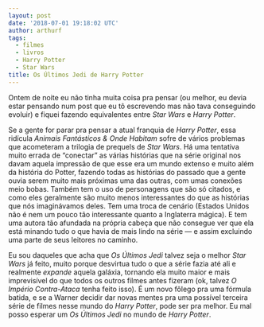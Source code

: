 ```yaml
---
layout: post
date: '2018-07-01 19:18:02 UTC'
author: arthurf
tags:
  - filmes
  - livros
  - Harry Potter
  - Star Wars
title: Os Últimos Jedi de Harry Potter
---
```


Ontem de noite eu não tinha muita coisa pra pensar (ou melhor, eu devia estar pensando num post que eu tô escrevendo mas não tava conseguindo evoluir) e fiquei fazendo equivalentes entre _Star Wars_ e _Harry Potter_.

Se a gente for parar pra pensar a atual franquia de _Harry Potter_, essa ridícula _Animais Fantásticos & Onde Habitam_ sofre de vários problemas que acometeram a trilogia de prequels de _Star Wars_. Há uma tentativa muito errada de “conectar” as várias histórias que na série original nos davam aquela impressão de que esse era um mundo extenso e muito além da história do Potter, fazendo todas as histórias do passado que a gente ouvia serem muito mais próximas uma das outras, com umas conexões meio bobas. Também tem o uso de personagens que são só citados, e como eles geralmente são muito menos interessantes do que as histórias que nós imaginávamos deles. Tem uma troca de cenário (Estados Unidos não é nem um pouco tão interessante quanto a Inglaterra mágica). E tem uma autora tão afundada na própria cabeça que não consegue ver que ela está minando tudo o que havia de mais lindo na série — e assim excluindo uma parte de seus leitores no caminho.

Eu sou daqueles que acha que _Os Últimos Jedi_ talvez seja o melhor _Star Wars_ já feito, muito porque desvirtua tudo o que a série fazia até ali e realmente _expande_ aquela galáxia, tornando ela muito maior e mais imprevisível do que todos os outros filmes antes fizeram (ok, talvez _O Império Contra-Ataca_ tenha feito isso). É um novo fôlego pra uma fórmula batida, e se a Warner decidir dar novas mentes pra uma possível terceira série de filmes nesse mundo do _Harry Potter_, pode ser pra melhor. Eu mal posso esperar um _Os Últimos Jedi_ no mundo de _Harry Potter_.
